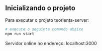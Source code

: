 ## Inicializando o projeto

Para executar o projeto teorienta-server:

```bash
# execute o seguinte comando abaixo
npm run start
```
Servidor online no endereço: localhost:3000
